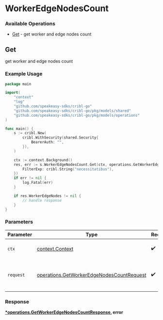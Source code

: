 # WorkerEdgeNodesCount

### Available Operations

* [Get](#get) - get worker and edge nodes count

## Get

get worker and edge nodes count

### Example Usage

```go
package main

import(
	"context"
	"log"
	"github.com/speakeasy-sdks/cribl-go"
	"github.com/speakeasy-sdks/cribl-go/pkg/models/shared"
	"github.com/speakeasy-sdks/cribl-go/pkg/models/operations"
)

func main() {
    s := cribl.New(
        cribl.WithSecurity(shared.Security{
            BearerAuth: "",
        }),
    )

    ctx := context.Background()
    res, err := s.WorkerEdgeNodesCount.Get(ctx, operations.GetWorkerEdgeNodesCountRequest{
        FilterExp: cribl.String("necessitatibus"),
    })
    if err != nil {
        log.Fatal(err)
    }

    if res.WorkerEdgeNodes != nil {
        // handle response
    }
}
```

### Parameters

| Parameter                                                                                              | Type                                                                                                   | Required                                                                                               | Description                                                                                            |
| ------------------------------------------------------------------------------------------------------ | ------------------------------------------------------------------------------------------------------ | ------------------------------------------------------------------------------------------------------ | ------------------------------------------------------------------------------------------------------ |
| `ctx`                                                                                                  | [context.Context](https://pkg.go.dev/context#Context)                                                  | :heavy_check_mark:                                                                                     | The context to use for the request.                                                                    |
| `request`                                                                                              | [operations.GetWorkerEdgeNodesCountRequest](../../models/operations/getworkeredgenodescountrequest.md) | :heavy_check_mark:                                                                                     | The request object to use for the request.                                                             |


### Response

**[*operations.GetWorkerEdgeNodesCountResponse](../../models/operations/getworkeredgenodescountresponse.md), error**


